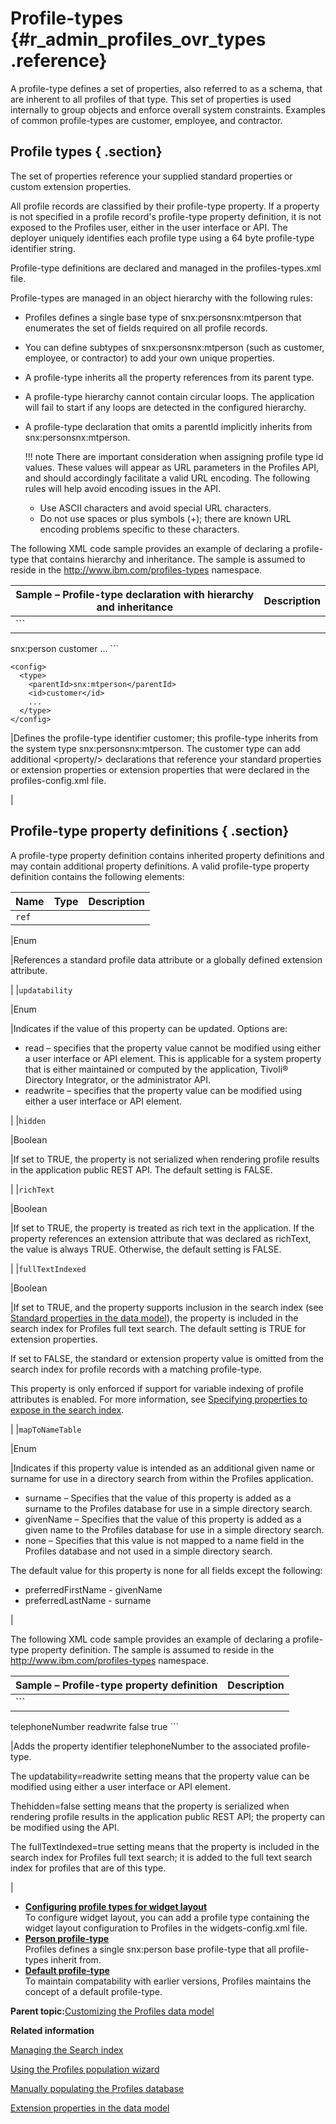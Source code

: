 # Profile-types {#r_admin_profiles_ovr_types .reference}

A profile-type defines a set of properties, also referred to as a schema, that are inherent to all profiles of that type. This set of properties is used internally to group objects and enforce overall system constraints. Examples of common profile-types are customer, employee, and contractor.

## Profile types { .section}

The set of properties reference your supplied standard properties or custom extension properties.

All profile records are classified by their profile-type property. If a property is not specified in a profile record's profile-type property definition, it is not exposed to the Profiles user, either in the user interface or API. The deployer uniquely identifies each profile type using a 64 byte profile-type identifier string.

Profile-type definitions are declared and managed in the profiles-types.xml file.

Profile-types are managed in an object hierarchy with the following rules:

-   Profiles defines a single base type of snx:personsnx:mtperson that enumerates the set of fields required on all profile records.
-   You can define subtypes of snx:personsnx:mtperson \(such as customer, employee, or contractor\) to add your own unique properties.
-   A profile-type inherits all the property references from its parent type.
-   A profile-type hierarchy cannot contain circular loops. The application will fail to start if any loops are detected in the configured hierarchy.
-   A profile-type declaration that omits a parentId implicitly inherits from snx:personsnx:mtperson.

    !!! note
    There are important consideration when assigning profile type id values. These values will appear as URL parameters in the Profiles API, and should accordingly facilitate a valid URL encoding. The following rules will help avoid encoding issues in the API.

    -   Use ASCII characters and avoid special URL characters.
    -   Do not use spaces or plus symbols \(+\); there are known URL encoding problems specific to these characters.

The following XML code sample provides an example of declaring a profile-type that contains hierarchy and inheritance. The sample is assumed to reside in the http://www.ibm.com/profiles-types namespace.

|Sample – Profile-type declaration with hierarchy and inheritance|Description|
|----------------------------------------------------------------|-----------|
|```
<config>
  <type>
    <parentId>snx:person</parentId>
    <id>customer</id>
    ...
  </type>
</config>
```

```
<config>
  <type>
    <parentId>snx:mtperson</parentId>
    <id>customer</id>
    ...
  </type>
</config>
```

|Defines the profile-type identifier customer; this profile-type inherits from the system type snx:personsnx:mtperson. The customer type can add additional <property/\> declarations that reference your standard properties or extension properties or extension properties that were declared in the profiles-config.xml file.

|

## Profile-type property definitions { .section}

A profile-type property definition contains inherited property definitions and may contain additional property definitions. A valid profile-type property definition contains the following elements:

|Name|Type|Description|
|----|----|-----------|
|`ref`

|Enum

|References a standard profile data attribute or a globally defined extension attribute.

|
|`updatability`

|Enum

|Indicates if the value of this property can be updated. Options are:

-   read – specifies that the property value cannot be modified using either a user interface or API element. This is applicable for a system property that is either maintained or computed by the application, Tivoli® Directory Integrator, or the administrator API.
-   readwrite – specifies that the property value can be modified using either a user interface or API element.

|
|`hidden`

|Boolean

|If set to TRUE, the property is not serialized when rendering profile results in the application public REST API. The default setting is FALSE.

|
|`richText`

|Boolean

|If set to TRUE, the property is treated as rich text in the application. If the property references an extension attribute that was declared as richText, the value is always TRUE. Otherwise, the default setting is FALSE.

|
|`fullTextIndexed`

|Boolean

|If set to TRUE, and the property supports inclusion in the search index \(see [Standard properties in the data model](r_admin_profiles_attributes_std.md)\), the property is included in the search index for Profiles full text search. The default setting is TRUE for extension properties.

If set to FALSE, the standard or extension property value is omitted from the search index for profile records with a matching profile-type.

This property is only enforced if support for variable indexing of profile attributes is enabled. For more information, see [Specifying properties to expose in the search index](t_admin_profiles_expose_props_search.md).

|
|`mapToNameTable`

|Enum

|Indicates if this property value is intended as an additional given name or surname for use in a directory search from within the Profiles application.

-   surname – Specifies that the value of this property is added as a surname to the Profiles database for use in a simple directory search.
-   givenName – Specifies that the value of this property is added as a given name to the Profiles database for use in a simple directory search.
-   none – Specifies that this value is not mapped to a name field in the Profiles database and not used in a simple directory search.

The default value for this property is none for all fields except the following:

-   preferredFirstName - givenName
-   preferredLastName - surname

|

The following XML code sample provides an example of declaring a profile-type property definition. The sample is assumed to reside in the http://www.ibm.com/profiles-types namespace.

|Sample – Profile-type property definition|Description|
|-----------------------------------------|-----------|
|```
<property>
  <ref>telephoneNumber</ref>
  <updatability>readwrite</updatability>
  <hidden>false</hidden>
  <fullTextIndexed>true</fullTextIndexed>
</property>
```

|Adds the property identifier telephoneNumber to the associated profile-type.

The updatability=readwrite setting means that the property value can be modified using either a user interface or API element.

Thehidden=false setting means that the property is serialized when rendering profile results in the application public REST API; the property can be modified using the API.

The fullTextIndexed=true setting means that the property is included in the search index for Profiles full text search; it is added to the full text search index for profiles that are of this type.

|

-   **[Configuring profile types for widget layout](../customize/t_admin_profiles_add_profile_type.md)**  
To configure widget layout, you can add a profile type containing the widget layout configuration to Profiles in the widgets-config.xml file.
-   **[Person profile-type](../customize/r_admin_profiles_ovr_types_per.md)**  
Profiles defines a single snx:person base profile-type that all profile-types inherit from.
-   **[Default profile-type](../customize/r_admin_profiles_ovr_types_def.md)**  
To maintain compatability with earlier versions, Profiles maintains the concept of a default profile-type.

**Parent topic:**[Customizing the Profiles data model](../customize/r_admin_profiles_attributes.md)

**Related information**  


[Managing the Search index](../admin/c_admin_search_manage_index.md)

[Using the Profiles population wizard](../install/t_prof_populate.md)

[Manually populating the Profiles database](../install/t_prof_populate_manual.md)

[Extension properties in the data model](../customize/r_admin_profiles_attributes_ext.md)

